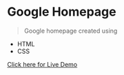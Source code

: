 # Google Homepage

> Google homepage created using

* HTML
* CSS

[Click here for Live Demo](https://github.com/pratikshamore02/Google-Homepage "oen mnidafd")
